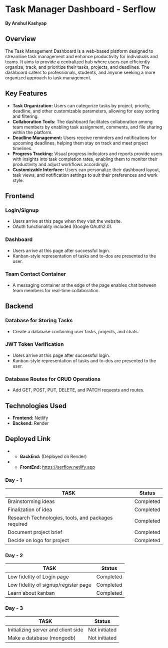 # Task Manager Dashboard - Serflow

**By Anshul Kashyap**

## Overview
The Task Management Dashboard is a web-based platform designed to streamline task management and enhance productivity for individuals and teams. It aims to provide a centralized hub where users can efficiently organize, track, and prioritize their tasks, projects, and deadlines. The dashboard caters to professionals, students, and anyone seeking a more organized approach to task management.

## Key Features
- **Task Organization:** Users can categorize tasks by project, priority, deadline, and other customizable parameters, allowing for easy sorting and filtering.
- **Collaboration Tools:** The dashboard facilitates collaboration among team members by enabling task assignment, comments, and file sharing within the platform.
- **Deadline Management:** Users receive reminders and notifications for upcoming deadlines, helping them stay on track and meet project timelines.
- **Progress Tracking:** Visual progress indicators and reports provide users with insights into task completion rates, enabling them to monitor their productivity and adjust workflows accordingly.
- **Customizable Interface:** Users can personalize their dashboard layout, task views, and notification settings to suit their preferences and work style.

## Frontend

### Login/Signup
- Users arrive at this page when they visit the website.
- OAuth functionality included (Google OAuth2.0).

### Dashboard
- Users arrive at this page after successful login.
- Kanban-style representation of tasks and to-dos are presented to the user.

### Team Contact Container
- A messaging container at the edge of the page enables chat between team members for real-time collaboration.

## Backend

### Database for Storing Tasks
- Create a database containing user tasks, projects, and chats.

### JWT Token Verification
- Users arrive at this page after successful login.
- Kanban-style representation of tasks and to-dos are presented to the user.

### Database Routes for CRUD Operations
- Add GET, POST, PUT, DELETE, and PATCH requests and routes.

## Technologies Used
- **Frontend:** Netlify
- **Backend:** Render

## Deployed Link 
- - **BackEnd:** (Deployed on Render)
- - **FrontEnd:** https://serflow.netlify.app 

### Day - 1
| TASK                                  | Status     |
| ------------------------------------- | ---------- |
| Brainstorming ideas                  | Completed  |
| Finalization of idea                 | Completed  |
| Research Technologies, tools, and packages required | Completed  |
| Document project brief               | Completed  |
| Decide on logo for project           | Completed  |

### Day - 2
| TASK                                  | Status          |
| ------------------------------------- | --------------- |
| Low fidelity of Login page            | Completed   |
| Low fidelity of signup/register page | Completed   |
| Learn about kanban                   | Completed   |

### Day - 3
| TASK                                  | Status          |
| ------------------------------------- | --------------- |
| Initializing server and client side   | Not initiated   |
| Make a database (mongodb)             | Not initiated   |
